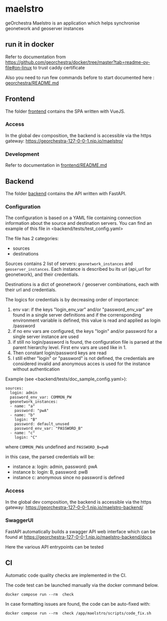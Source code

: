 # maelstro
geOrchestra Maelstro is an application which helps synchronise geonetwork and geoserver instances


## run it in docker
Refer to documentation from https://github.com/georchestra/docker/tree/master?tab=readme-ov-file#on-linux to trust caddy certificate

Also you need to run few commands before to start documented here : [georchestra/README.md](georchestra/README.md)

## Frontend

The folder [frontend](frontend) contains the SPA written with VueJS.

### Access

In the global dev composition, the backend is accessible via the https gateway:
https://georchestra-127-0-0-1.nip.io/maelstro/

### Development

Refer to documentation in [frontend/README.md](frontend/README.md)

## Backend
 
The folder [backend](backend) contains the API written with FastAPI.

### Configuration

The configuration is based on a YAML file containing connection information about the source and destination servers. You can find an example of this file in <backend/tests/test_config.yaml>

The file has 2 categories:
- sources
- destinations

Sources contains 2 list of servers: `geonetwork_instances` and `geoserver_instances`. Each instance is described bu its url (api_url for geonetwork), and their credentials.

Destinations is a dict of geonetwork / geoserver combinations, each with their url and credentials.

The logics for credentials is by decreasing order of importance:
1. env var: if the keys "login_env_var" and/or "password_env_var" are found in a single server definitions and if the corrensponding environment variable is defined, this value is read and applied as login /password
2. if no env vars are configured, the keys "login" and/or password for a single server instance are used
3. if still no login/password is found, the configuration file is parsed at the parent hierarchy level. First env vars are used like in 1.
4. Then constant login/password keys are read
5. I still either "login" or "password" is not defined, the credentials are considered invalid and anonymous acces is used for the instance without authentication

Example (see <backend/tests/doc_sample_config.yaml>):

```
sources:
  login: admin
  password_env_var: COMMON_PW
  geonetwork_instances:
  - name: "a"
    password: "pwA"
  - name: "b"
    login: "B"
    password: default_unused
    password_env_var: "PASSWORD_B"
  - name: "c"
    login: "C"
```
where `COMMON_PW`is undefined and `PASSWORD_B=pwB`

in this case, the parsed credentials will be:
- instance a: login: admin, password: pwA
- instance b: login: B, password: pwB
- instance c: anonymous since no password is defined
 
### Access

In the global dev composition, the backend is accessible via the https gateway:
https://georchestra-127-0-0-1.nip.io/maelstro-backend/

### SwaggerUI

FastAPI automatically builds a swagger API web interface which can be found at
https://georchestra-127-0-0-1.nip.io/maelstro-backend/docs

Here the various API entrypoints can be tested

## CI

Automatic code quality checks are implemented in the CI.

The code test can be launched manually via the docker command below.
```
docker compose run --rm  check
```

In case formatting issues are found, the code can be auto-fixed with:
```
docker compose run --rm  check /app/maelstro/scripts/code_fix.sh
```
